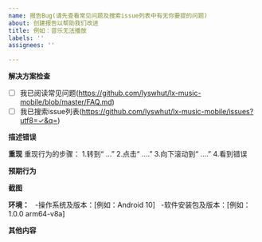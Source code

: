 ```yaml
---
name: 报告Bug(请先查看常见问题及搜索issue列表中有无你要提的问题)
about: 创建报告以帮助我们改进
title: 例如：音乐无法播放
labels: ''
assignees: ''

---
```


**解决方案检查**
<!-- 请确保你已从以下渠道寻找过解决方案，然后将 [ ] 替换成 [x] -->
- [ ] 我已阅读常见问题(<https://github.com/lyswhut/lx-music-mobile/blob/master/FAQ.md>)
- [ ] 我已搜索issue列表(<https://github.com/lyswhut/lx-music-mobile/issues?utf8=✓&q=>)

**描述错误**
<!-- 清楚简洁地说明错误是什么。 -->


**重现**
重现行为的步骤：
1.转到“ ...”
2.点击“ ....”
3.向下滚动到“ ....”
4.看到错误


**预期行为**
<!-- 对您期望发生的事情的简洁明了的描述。 -->


**截图**
<!-- 如果适用，请添加屏幕截图以帮助解释您的问题（直接把图片拖到编辑框即可添加图片）。 -->


**环境：**
  -操作系统及版本：[例如：Android 10]
  -软件安装包及版本：[例如：1.0.0 arm64-v8a]


**其他内容**
<!-- 在此处添加有关该问题的任何其他上下文。 -->

